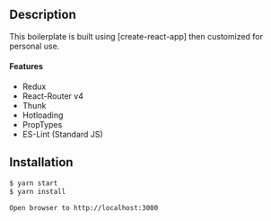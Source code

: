 ## Description

This boilerplate is built using [create-react-app] then customized for personal use.

#### Features

* Redux
* React-Router v4 
* Thunk
* Hotloading
* PropTypes
* ES-Lint (Standard JS)

## Installation

```bash
$ yarn start
$ yarn install

Open browser to http://localhost:3000
```



